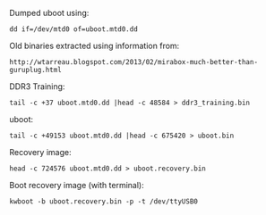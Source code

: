 Dumped uboot using:

	dd if=/dev/mtd0 of=uboot.mtd0.dd

Old binaries extracted using information from:

	http://wtarreau.blogspot.com/2013/02/mirabox-much-better-than-guruplug.html

DDR3 Training:

	tail -c +37 uboot.mtd0.dd |head -c 48584 > ddr3_training.bin

uboot:

	tail -c +49153 uboot.mtd0.dd |head -c 675420 > uboot.bin

Recovery image:

	head -c 724576 uboot.mtd0.dd > uboot.recovery.bin

Boot recovery image (with terminal):

	kwboot -b uboot.recovery.bin -p -t /dev/ttyUSB0
